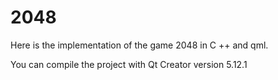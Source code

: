 # 2048

Here is the implementation of the game 2048 in C ++ and qml.

You can compile the project with Qt Creator version 5.12.1
